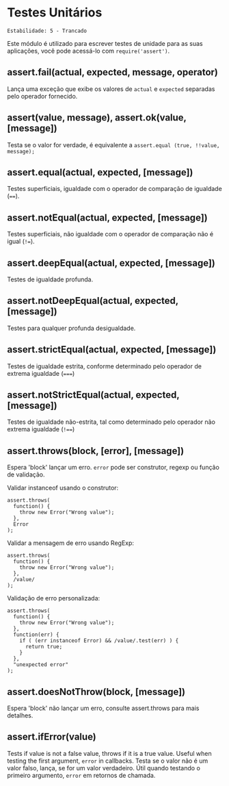 # Testes Unitários

    Estabilidade: 5 - Trancado

Este módulo é utilizado para escrever testes de unidade para as suas aplicações, você pode
acessá-lo com `require('assert')`.

## assert.fail(actual, expected, message, operator)

Lança uma exceção que exibe os valores de `actual` e `expected` separadas pelo operador fornecido.

## assert(value, message), assert.ok(value, [message])

Testa se o valor for verdade, é equivalente a `assert.equal (true, !!value, message);`

## assert.equal(actual, expected, [message])

Testes superficiais, igualdade com o operador de comparação de igualdade (`==`).

## assert.notEqual(actual, expected, [message])

Testes superficiais, não igualdade com o operador de comparação não é igual (`!=`).

## assert.deepEqual(actual, expected, [message])

Testes de igualdade profunda.

## assert.notDeepEqual(actual, expected, [message])

Testes para qualquer profunda desigualdade.

## assert.strictEqual(actual, expected, [message])

Testes de igualdade estrita, conforme determinado pelo operador de extrema igualdade (`===`)

## assert.notStrictEqual(actual, expected, [message])

Testes de igualdade não-estrita, tal como determinado pelo operador não extrema igualdade (`!==`)

## assert.throws(block, [error], [message])

Espera 'block' lançar um erro. `error` pode ser construtor, regexp ou
função de validação.

Validar instanceof usando o construtor:

    assert.throws(
      function() {
        throw new Error("Wrong value");
      },
      Error
    );

Validar a mensagem de erro usando RegExp:

    assert.throws(
      function() {
        throw new Error("Wrong value");
      },
      /value/
    );

Validação de erro personalizada:

    assert.throws(
      function() {
        throw new Error("Wrong value");
      },
      function(err) {
        if ( (err instanceof Error) && /value/.test(err) ) {
          return true;
        }
      },
      "unexpected error"
    );

## assert.doesNotThrow(block, [message])

Espera 'block' não lançar um erro, consulte assert.throws para mais detalhes.

## assert.ifError(value)

Tests if value is not a false value, throws if it is a true value. Useful when
testing the first argument, `error` in callbacks.
Testa se o valor não é um valor falso, lança, se for um valor verdadeiro. Útil quando
testando o primeiro argumento, `error` em retornos de chamada.
